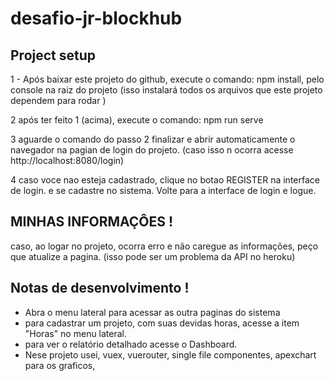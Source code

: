 # desafio-jr-blockhub

## Project setup

1 - Após baixar este projeto do github, execute o comando: npm install, pelo console na raiz do projeto (isso instalará todos os arquivos que este projeto dependem para rodar )

2 após ter feito 1 (acima), execute o comando: npm run serve

3 aguarde o comando do passo 2 finalizar e abrir automaticamente o navegador na pagian de login do projeto. (caso isso n ocorra acesse http://localhost:8080/login)

4 caso voce nao esteja cadastrado, clique no botao REGISTER na interface de login. e se cadastre no sistema.
Volte para a interface de login e logue.

## MINHAS INFORMAÇÔES !

caso, ao logar no projeto, ocorra erro e não caregue as informações, peço que atualize a pagina. (isso pode ser um problema da API no heroku)

## Notas de desenvolvimento !

- Abra o menu lateral para acessar as outra paginas do sistema
- para cadastrar um projeto, com suas devidas horas, acesse a item "Horas" no menu lateral.
- para ver o relatório detalhado acesse o Dashboard.
- Nese projeto usei, vuex, vuerouter, single file componentes, apexchart para os graficos,
